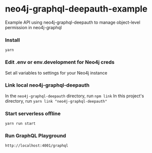 # neo4j-graphql-deepauth-example

Example API using neo4j-graphql-deepauth to manage object-level permission in neo4j-graphql

### Install

`yarn`

### Edit .env or env.development for Neo4j creds

Set all variables to settings for your Neo4j instance

### Link local neo4j-graphql-deepauth

In the `neo4j-graphql-deepauth` directory, run `npm link`
In this project's directory, run `yarn link "neo4j-graphql-deepauth"`

### Start serverless offline

`yarn run start`

### Run GraphQL Playground

`http://localhost:4001/graphql`
